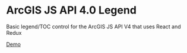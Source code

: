 # ArcGIS JS API 4.0 Legend
 
Basic legend/TOC control for the ArcGIS JS API V4 that uses React and Redux
 
[Demo](http://davetimmins.com/arcgis-react-redux-legend/)
